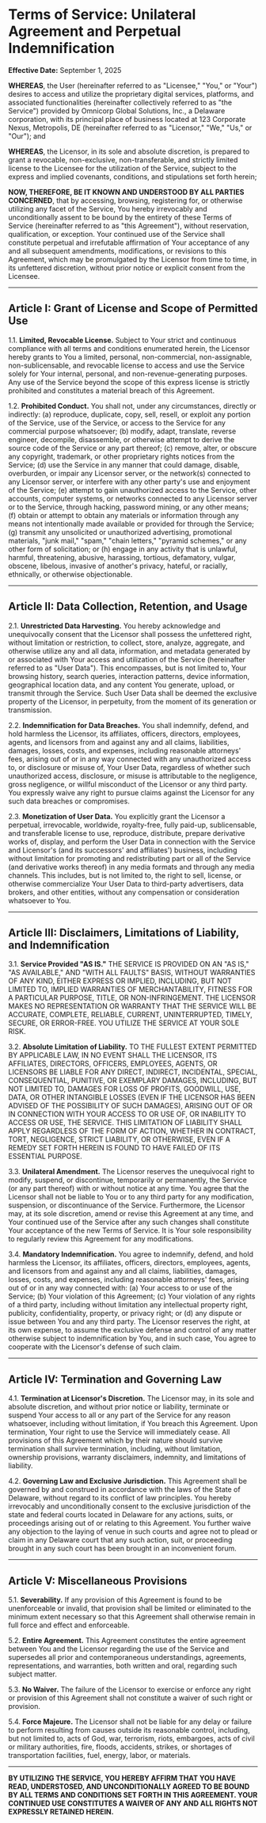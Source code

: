 # Terms of Service: Unilateral Agreement and Perpetual Indemnification

**Effective Date:** September 1, 2025

**WHEREAS**, the User (hereinafter referred to as "Licensee," "You," or "Your") desires to access and utilize the proprietary digital services, platforms, and associated functionalities (hereinafter collectively referred to as "the Service") provided by Omnicorp Global Solutions, Inc., a Delaware corporation, with its principal place of business located at 123 Corporate Nexus, Metropolis, DE (hereinafter referred to as "Licensor," "We," "Us," or "Our"); and

**WHEREAS**, the Licensor, in its sole and absolute discretion, is prepared to grant a revocable, non-exclusive, non-transferable, and strictly limited license to the Licensee for the utilization of the Service, subject to the express and implied covenants, conditions, and stipulations set forth herein;

**NOW, THEREFORE, BE IT KNOWN AND UNDERSTOOD BY ALL PARTIES CONCERNED**, that by accessing, browsing, registering for, or otherwise utilizing any facet of the Service, You hereby irrevocably and unconditionally assent to be bound by the entirety of these Terms of Service (hereinafter referred to as "this Agreement"), without reservation, qualification, or exception. Your continued use of the Service shall constitute perpetual and irrefutable affirmation of Your acceptance of any and all subsequent amendments, modifications, or revisions to this Agreement, which may be promulgated by the Licensor from time to time, in its unfettered discretion, without prior notice or explicit consent from the Licensee.

---

## Article I: Grant of License and Scope of Permitted Use

1.1. **Limited, Revocable License.** Subject to Your strict and continuous compliance with all terms and conditions enumerated herein, the Licensor hereby grants to You a limited, personal, non-commercial, non-assignable, non-sublicensable, and revocable license to access and use the Service solely for Your internal, personal, and non-revenue-generating purposes. Any use of the Service beyond the scope of this express license is strictly prohibited and constitutes a material breach of this Agreement.

1.2. **Prohibited Conduct.** You shall not, under any circumstances, directly or indirectly: (a) reproduce, duplicate, copy, sell, resell, or exploit any portion of the Service, use of the Service, or access to the Service for any commercial purpose whatsoever; (b) modify, adapt, translate, reverse engineer, decompile, disassemble, or otherwise attempt to derive the source code of the Service or any part thereof; (c) remove, alter, or obscure any copyright, trademark, or other proprietary rights notices from the Service; (d) use the Service in any manner that could damage, disable, overburden, or impair any Licensor server, or the network(s) connected to any Licensor server, or interfere with any other party's use and enjoyment of the Service; (e) attempt to gain unauthorized access to the Service, other accounts, computer systems, or networks connected to any Licensor server or to the Service, through hacking, password mining, or any other means; (f) obtain or attempt to obtain any materials or information through any means not intentionally made available or provided for through the Service; (g) transmit any unsolicited or unauthorized advertising, promotional materials, "junk mail," "spam," "chain letters," "pyramid schemes," or any other form of solicitation; or (h) engage in any activity that is unlawful, harmful, threatening, abusive, harassing, tortious, defamatory, vulgar, obscene, libelous, invasive of another's privacy, hateful, or racially, ethnically, or otherwise objectionable.

---

## Article II: Data Collection, Retention, and Usage

2.1. **Unrestricted Data Harvesting.** You hereby acknowledge and unequivocally consent that the Licensor shall possess the unfettered right, without limitation or restriction, to collect, store, analyze, aggregate, and otherwise utilize any and all data, information, and metadata generated by or associated with Your access and utilization of the Service (hereinafter referred to as "User Data"). This encompasses, but is not limited to, Your browsing history, search queries, interaction patterns, device information, geographical location data, and any content You generate, upload, or transmit through the Service. Such User Data shall be deemed the exclusive property of the Licensor, in perpetuity, from the moment of its generation or transmission.

2.2. **Indemnification for Data Breaches.** You shall indemnify, defend, and hold harmless the Licensor, its affiliates, officers, directors, employees, agents, and licensors from and against any and all claims, liabilities, damages, losses, costs, and expenses, including reasonable attorneys' fees, arising out of or in any way connected with any unauthorized access to, or disclosure or misuse of, Your User Data, regardless of whether such unauthorized access, disclosure, or misuse is attributable to the negligence, gross negligence, or willful misconduct of the Licensor or any third party. You expressly waive any right to pursue claims against the Licensor for any such data breaches or compromises.

2.3. **Monetization of User Data.** You explicitly grant the Licensor a perpetual, irrevocable, worldwide, royalty-free, fully paid-up, sublicensable, and transferable license to use, reproduce, distribute, prepare derivative works of, display, and perform the User Data in connection with the Service and Licensor's (and its successors' and affiliates') business, including without limitation for promoting and redistributing part or all of the Service (and derivative works thereof) in any media formats and through any media channels. This includes, but is not limited to, the right to sell, license, or otherwise commercialize Your User Data to third-party advertisers, data brokers, and other entities, without any compensation or consideration whatsoever to You.

---

## Article III: Disclaimers, Limitations of Liability, and Indemnification

3.1. **Service Provided "AS IS."** THE SERVICE IS PROVIDED ON AN "AS IS," "AS AVAILABLE," AND "WITH ALL FAULTS" BASIS, WITHOUT WARRANTIES OF ANY KIND, EITHER EXPRESS OR IMPLIED, INCLUDING, BUT NOT LIMITED TO, IMPLIED WARRANTIES OF MERCHANTABILITY, FITNESS FOR A PARTICULAR PURPOSE, TITLE, OR NON-INFRINGEMENT. THE LICENSOR MAKES NO REPRESENTATION OR WARRANTY THAT THE SERVICE WILL BE ACCURATE, COMPLETE, RELIABLE, CURRENT, UNINTERRUPTED, TIMELY, SECURE, OR ERROR-FREE. YOU UTILIZE THE SERVICE AT YOUR SOLE RISK.

3.2. **Absolute Limitation of Liability.** TO THE FULLEST EXTENT PERMITTED BY APPLICABLE LAW, IN NO EVENT SHALL THE LICENSOR, ITS AFFILIATES, DIRECTORS, OFFICERS, EMPLOYEES, AGENTS, OR LICENSORS BE LIABLE FOR ANY DIRECT, INDIRECT, INCIDENTAL, SPECIAL, CONSEQUENTIAL, PUNITIVE, OR EXEMPLARY DAMAGES, INCLUDING, BUT NOT LIMITED TO, DAMAGES FOR LOSS OF PROFITS, GOODWILL, USE, DATA, OR OTHER INTANGIBLE LOSSES (EVEN IF THE LICENSOR HAS BEEN ADVISED OF THE POSSIBILITY OF SUCH DAMAGES), ARISING OUT OF OR IN CONNECTION WITH YOUR ACCESS TO OR USE OF, OR INABILITY TO ACCESS OR USE, THE SERVICE. THIS LIMITATION OF LIABILITY SHALL APPLY REGARDLESS OF THE FORM OF ACTION, WHETHER IN CONTRACT, TORT, NEGLIGENCE, STRICT LIABILITY, OR OTHERWISE, EVEN IF A REMEDY SET FORTH HEREIN IS FOUND TO HAVE FAILED OF ITS ESSENTIAL PURPOSE.

3.3. **Unilateral Amendment.** The Licensor reserves the unequivocal right to modify, suspend, or discontinue, temporarily or permanently, the Service (or any part thereof) with or without notice at any time. You agree that the Licensor shall not be liable to You or to any third party for any modification, suspension, or discontinuance of the Service. Furthermore, the Licensor may, at its sole discretion, amend or revise this Agreement at any time, and Your continued use of the Service after any such changes shall constitute Your acceptance of the new Terms of Service. It is Your sole responsibility to regularly review this Agreement for any modifications.

3.4. **Mandatory Indemnification.** You agree to indemnify, defend, and hold harmless the Licensor, its affiliates, officers, directors, employees, agents, and licensors from and against any and all claims, liabilities, damages, losses, costs, and expenses, including reasonable attorneys' fees, arising out of or in any way connected with: (a) Your access to or use of the Service; (b) Your violation of this Agreement; (c) Your violation of any rights of a third party, including without limitation any intellectual property right, publicity, confidentiality, property, or privacy right; or (d) any dispute or issue between You and any third party. The Licensor reserves the right, at its own expense, to assume the exclusive defense and control of any matter otherwise subject to indemnification by You, and in such case, You agree to cooperate with the Licensor's defense of such claim.

---

## Article IV: Termination and Governing Law

4.1. **Termination at Licensor's Discretion.** The Licensor may, in its sole and absolute discretion, and without prior notice or liability, terminate or suspend Your access to all or any part of the Service for any reason whatsoever, including without limitation, if You breach this Agreement. Upon termination, Your right to use the Service will immediately cease. All provisions of this Agreement which by their nature should survive termination shall survive termination, including, without limitation, ownership provisions, warranty disclaimers, indemnity, and limitations of liability.

4.2. **Governing Law and Exclusive Jurisdiction.** This Agreement shall be governed by and construed in accordance with the laws of the State of Delaware, without regard to its conflict of law principles. You hereby irrevocably and unconditionally consent to the exclusive jurisdiction of the state and federal courts located in Delaware for any actions, suits, or proceedings arising out of or relating to this Agreement. You further waive any objection to the laying of venue in such courts and agree not to plead or claim in any Delaware court that any such action, suit, or proceeding brought in any such court has been brought in an inconvenient forum.

---

## Article V: Miscellaneous Provisions

5.1. **Severability.** If any provision of this Agreement is found to be unenforceable or invalid, that provision shall be limited or eliminated to the minimum extent necessary so that this Agreement shall otherwise remain in full force and effect and enforceable.

5.2. **Entire Agreement.** This Agreement constitutes the entire agreement between You and the Licensor regarding the use of the Service and supersedes all prior and contemporaneous understandings, agreements, representations, and warranties, both written and oral, regarding such subject matter.

5.3. **No Waiver.** The failure of the Licensor to exercise or enforce any right or provision of this Agreement shall not constitute a waiver of such right or provision.

5.4. **Force Majeure.** The Licensor shall not be liable for any delay or failure to perform resulting from causes outside its reasonable control, including, but not limited to, acts of God, war, terrorism, riots, embargoes, acts of civil or military authorities, fire, floods, accidents, strikes, or shortages of transportation facilities, fuel, energy, labor, or materials.

---

**BY UTILIZING THE SERVICE, YOU HEREBY AFFIRM THAT YOU HAVE READ, UNDERSTOSED, AND UNCONDITIONALLY AGREED TO BE BOUND BY ALL TERMS AND CONDITIONS SET FORTH IN THIS AGREEMENT. YOUR CONTINUED USE CONSTITUTES A WAIVER OF ANY AND ALL RIGHTS NOT EXPRESSLY RETAINED HEREIN.**
